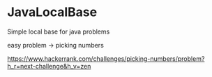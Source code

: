 # JavaLocalBase
 Simple local base for java problems

easy problem -> picking numbers

https://www.hackerrank.com/challenges/picking-numbers/problem?h_r=next-challenge&h_v=zen
